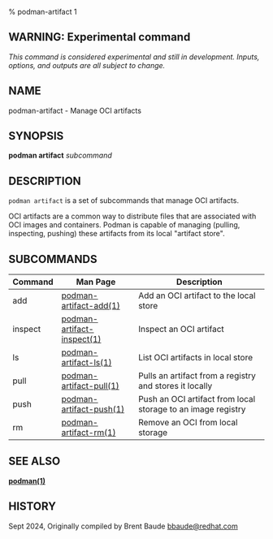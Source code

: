 % podman-artifact 1

## WARNING: Experimental command
*This command is considered experimental and still in development. Inputs, options, and outputs are all
subject to change.*

## NAME
podman\-artifact - Manage OCI artifacts

## SYNOPSIS
**podman artifact** *subcommand*

## DESCRIPTION
`podman artifact` is a set of subcommands that manage OCI artifacts.

OCI artifacts are a common way to distribute files that are associated with OCI images and
containers. Podman is capable of managing (pulling, inspecting, pushing) these artifacts
from its local "artifact store".

## SUBCOMMANDS

| Command | Man Page                                                   | Description                                                  |
|---------|------------------------------------------------------------|--------------------------------------------------------------|
| add     | [podman-artifact-add(1)](podman-artifact-add.1.md)         | Add an OCI artifact to the local store                       |
| inspect | [podman-artifact-inspect(1)](podman-artifact-inspect.1.md) | Inspect an OCI artifact                                      |
| ls      | [podman-artifact-ls(1)](podman-artifact-ls.1.md)           | List OCI artifacts in local store                            |
| pull    | [podman-artifact-pull(1)](podman-artifact-pull.1.md)       | Pulls an artifact from a registry and stores it locally      |
| push    | [podman-artifact-push(1)](podman-artifact-push.1.md)       | Push an OCI artifact from local storage to an image registry |
| rm      | [podman-artifact-rm(1)](podman-artifact-rm.1.md)           | Remove an OCI from local storage                             |


## SEE ALSO
**[podman(1)](podman.1.md)**

## HISTORY
Sept 2024, Originally compiled by Brent Baude <bbaude@redhat.com>
